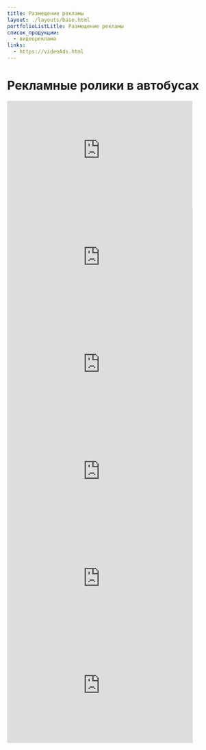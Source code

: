```yaml
---
title: Размещение рекламы
layout: ./layouts/base.html
portfolioListLitle: Размещение рекламы
список_продукции:
  - видеореклама
links:
  - https://videoAds.html
---
```


<h1>Рекламные ролики в автобусах</h1>

<div class="video__flex">

<iframe width="433" height="250" src="https://www.youtube.com/embed/kfA-xYVYcGI" title="Клуб единоборств Добрыня г. Белово" frameborder="0" allow="accelerometer; autoplay; clipboard-write; encrypted-media; gyroscope; picture-in-picture" allowfullscreen></iframe>
<iframe width="434" height="250" src="https://www.youtube.com/embed/XDAE4XW0ZkQ" title="Радостный Мир , г. Белово" frameborder="0" allow="accelerometer; autoplay; clipboard-write; encrypted-media; gyroscope; picture-in-picture" allowfullscreen></iframe>
<iframe width="434" height="250" src="https://www.youtube.com/embed/Zs5_0guv5nU" title="Промэкс" frameborder="0" allow="accelerometer; autoplay; clipboard-write; encrypted-media; gyroscope; picture-in-picture" allowfullscreen></iframe>
<iframe width="434" height="250" src="https://www.youtube.com/embed/8LS-qxH5zCQ" title="Правовая группа Любич и партнеры" frameborder="0" allow="accelerometer; autoplay; clipboard-write; encrypted-media; gyroscope; picture-in-picture" allowfullscreen></iframe>
<iframe width="434" height="250" src="https://www.youtube.com/embed/CtY1mffKip8" title="Беловский трикотаж" frameborder="0" allow="accelerometer; autoplay; clipboard-write; encrypted-media; gyroscope; picture-in-picture" allowfullscreen></iframe>
<iframe width="434" height="250" src="https://www.youtube.com/embed/NuX_HcwWrGU" title="Самоцветы г. Белово" frameborder="0" allow="accelerometer; autoplay; clipboard-write; encrypted-media; gyroscope; picture-in-picture" allowfullscreen></iframe>

</div>
